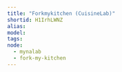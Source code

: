 ```yaml
---
title: "Forkmykitchen (CuisineLab)"
shortid: H1IrhLWNZ
alias:
model:
tags:
node: 
  - mynalab 
  - fork-my-kitchen
---
```

